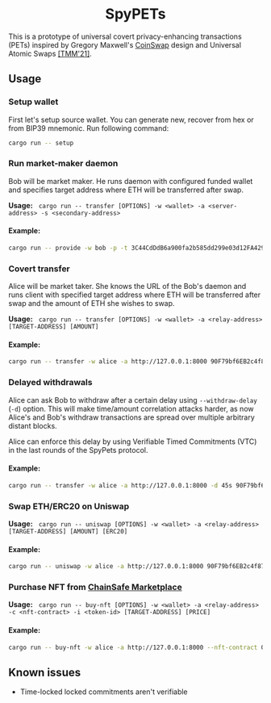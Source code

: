 # <h1 align="center">SpyPETs</h1>
This is a prototype of universal covert privacy-enhancing transactions (PETs) inspired by Gregory Maxwell's [CoinSwap](https://gist.github.com/chris-belcher/9144bd57a91c194e332fb5ca371d0964) design and Universal Atomic Swaps [\[TMM'21\]](https://eprint.iacr.org/2021/1612).

## Usage

### Setup wallet

First let's setup source wallet. You can generate new, recover from hex or from BIP39 mnemonic. Run following command:

```bash
cargo run -- setup
```

### Run market-maker daemon

Bob will be market maker. He runs daemon with configured funded wallet and specifies target address where ETH will be transferred after swap.

**Usage:** &nbsp; `cargo run -- transfer [OPTIONS] -w <wallet> -a <server-address> -s <secondary-address>`

#### Example:
```bash
cargo run -- provide -w bob -p -t 3C44CdDdB6a900fa2b585dd299e03d12FA4293BC
```

### Covert transfer

Alice will be market taker. She knows the URL of the Bob's daemon and runs client with specified target address where ETH will be transferred after swap and the amount of ETH she wishes to swap.

**Usage:** &nbsp; `cargo run -- transfer [OPTIONS] -w <wallet> -a <relay-address> [TARGET-ADDRESS] [AMOUNT]`

#### Example:
```bash
cargo run -- transfer -w alice -a http://127.0.0.1:8000 90F79bf6EB2c4f870365E785982E1f101E93b906 1.0
```

### Delayed withdrawals

Alice can ask Bob to withdraw after a certain delay using `--withdraw-delay` (`-d`) option.
This will make time/amount correlation attacks harder, as now Alice's and Bob's withdraw transactions are spread over multiple arbitrary distant blocks.

Alice can enforce this delay by using Verifiable Timed Commitments (VTC) in the last rounds of the SpyPets protocol.

#### Example:
```bash
cargo run -- transfer -w alice -a http://127.0.0.1:8000 -d 45s 90F79bf6EB2c4f870365E785982E1f101E93b906 1.0
```

### Swap ETH/ERC20 on Uniswap

**Usage:** &nbsp; `cargo run -- uniswap [OPTIONS] -w <wallet> -a <relay-address> [TARGET-ADDRESS] [AMOUNT] [ERC20]`

#### Example:
```bash
cargo run -- uniswap -w alice -a http://127.0.0.1:8000 90F79bf6EB2c4f870365E785982E1f101E93b906 1.0 USDC
```

### Purchase NFT from [ChainSafe Marketplace](https://marketplace.chainsafe.io/)

**Usage:** &nbsp; `cargo run -- buy-nft [OPTIONS] -w <wallet> -a <relay-address> -c <nft-contract> -i <token-id> [TARGET-ADDRESS] [PRICE]`

#### Example:
```bash
cargo run -- buy-nft -w alice -a http://127.0.0.1:8000 --nft-contract 0x2c1867bc3026178a47a677513746dcc6822a137a --token-id 01559ae4021a392a727d4f5619b1689c29b1a951a4e5057f24064001 90F79bf6EB2c4f870365E785982E1f101E93b906 0.2
```

## Known issues
- Time-locked locked commitments aren't verifiable
